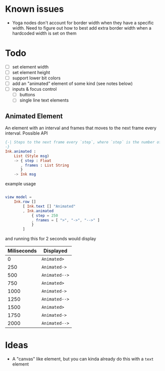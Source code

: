 # Known issues

- Yoga nodes don't account for border width when they have a specific width. Need to figure out how to best add extra border width when a hardcoded width is set on them

# Todo

- [ ] set element width
- [ ] set element height
- [ ] support lower bit colors
- [ ] add an "animated" element of some kind (see notes below)
- [ ] inputs & focus control
  - [ ] buttons
  - [ ] single line text elements

## Animated Element

An element with an interval and frames that moves to the next frame every interval. Possible API

```elm
{-| Steps to the next frame every `step`, where `step` is the number of milliseconds between frames. A "frame" is a String.
-}
Ink.animated :
    List (Style msg)
    -> { step : Float
       , frames : List String
       }
    -> Ink msg
```

example usage

```elm

view model =
    Ink.row []
        [ Ink.text [] "Animated"
        , Ink.animated
            { step = 250
            , frames = [ ">", "->", "-->" ]
            }
        ]
```

and running this for 2 seconds would display

| Miliseconds | Displayed     |
| ----------- | ------------- |
| 0           | `Animated>`   |
| 250         | `Animated->`  |
| 500         | `Animated-->` |
| 750         | `Animated>`   |
| 1000        | `Animated->`  |
| 1250        | `Animated-->` |
| 1500        | `Animated>`   |
| 1750        | `Animated->`  |
| 2000        | `Animated-->` |

# Ideas

- A "canvas" like element, but you can kinda already do this with a `text` element
